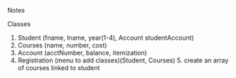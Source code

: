 Notes 

Classes

1. Student (fname, lname, year(1-4), Account studentAccount)
2. Courses (name, number, cost)
3. Account (acctNumber, balance, itemization)
4. Registration (menu to add classes)(Student, Courses)
   5. create an array of courses linked to student
